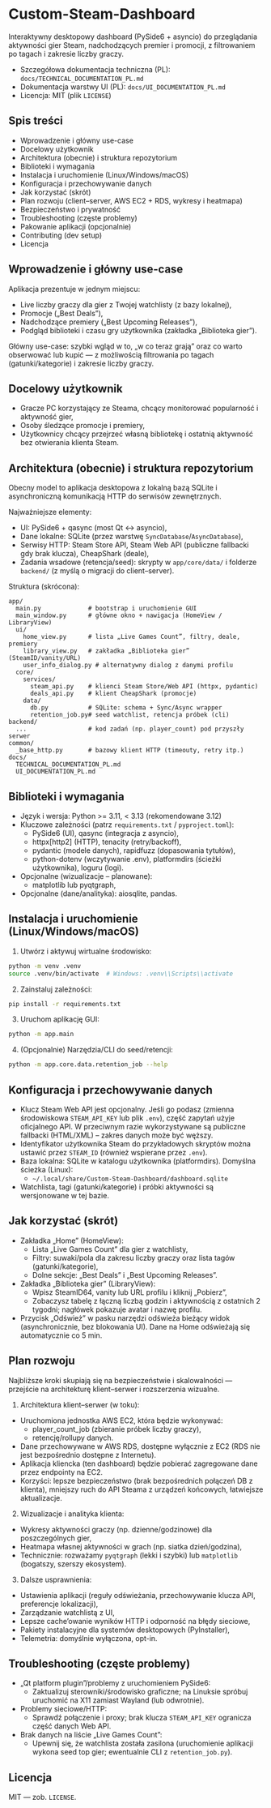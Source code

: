 # Custom-Steam-Dashboard

Interaktywny desktopowy dashboard (PySide6 + asyncio) do przeglądania aktywności gier Steam, nadchodzących premier i promocji, z filtrowaniem po tagach i zakresie liczby graczy.

- Szczegółowa dokumentacja techniczna (PL): `docs/TECHNICAL_DOCUMENTATION_PL.md`
- Dokumentacja warstwy UI (PL): `docs/UI_DOCUMENTATION_PL.md`
- Licencja: MIT (plik `LICENSE`)

## Spis treści
- Wprowadzenie i główny use-case
- Docelowy użytkownik
- Architektura (obecnie) i struktura repozytorium
- Biblioteki i wymagania
- Instalacja i uruchomienie (Linux/Windows/macOS)
- Konfiguracja i przechowywanie danych
- Jak korzystać (skrót)
- Plan rozwoju (client–server, AWS EC2 + RDS, wykresy i heatmapa)
- Bezpieczeństwo i prywatność
- Troubleshooting (częste problemy)
- Pakowanie aplikacji (opcjonalnie)
- Contributing (dev setup)
- Licencja

## Wprowadzenie i główny use-case
Aplikacja prezentuje w jednym miejscu:
- Live liczby graczy dla gier z Twojej watchlisty (z bazy lokalnej),
- Promocje („Best Deals”),
- Nadchodzące premiery („Best Upcoming Releases”),
- Podgląd biblioteki i czasu gry użytkownika (zakładka „Biblioteka gier”).

Główny use-case: szybki wgląd w to, „w co teraz grają” oraz co warto obserwować lub kupić — z możliwością filtrowania po tagach (gatunki/kategorie) i zakresie liczby graczy.

## Docelowy użytkownik
- Gracze PC korzystający ze Steama, chcący monitorować popularność i aktywność gier,
- Osoby śledzące promocje i premiery,
- Użytkownicy chcący przejrzeć własną bibliotekę i ostatnią aktywność bez otwierania klienta Steam.

## Architektura (obecnie) i struktura repozytorium
Obecny model to aplikacja desktopowa z lokalną bazą SQLite i asynchroniczną komunikacją HTTP do serwisów zewnętrznych.

Najważniejsze elementy:
- UI: PySide6 + qasync (most Qt ↔ asyncio),
- Dane lokalne: SQLite (przez warstwę `SyncDatabase`/`AsyncDatabase`),
- Serwisy HTTP: Steam Store API, Steam Web API (publiczne fallbacki gdy brak klucza), CheapShark (deale),
- Zadania wsadowe (retencja/seed): skrypty w `app/core/data/` i folderze `backend/` (z myślą o migracji do client–server).

Struktura (skrócona):
```
app/
  main.py             # bootstrap i uruchomienie GUI
  main_window.py      # główne okno + nawigacja (HomeView / LibraryView)
  ui/
    home_view.py      # lista „Live Games Count”, filtry, deale, premiery
    library_view.py   # zakładka „Biblioteka gier” (SteamID/vanity/URL)
    user_info_dialog.py # alternatywny dialog z danymi profilu
  core/
    services/
      steam_api.py    # klienci Steam Store/Web API (httpx, pydantic)
      deals_api.py    # klient CheapShark (promocje)
    data/
      db.py           # SQLite: schema + Sync/Async wrapper
      retention_job.py# seed watchlist, retencja próbek (cli)
backend/
  ...                 # kod zadań (np. player_count) pod przyszły serwer
common/
  _base_http.py       # bazowy klient HTTP (timeouty, retry itp.)
docs/
  TECHNICAL_DOCUMENTATION_PL.md
  UI_DOCUMENTATION_PL.md
```

## Biblioteki i wymagania
- Język i wersja: Python >= 3.11, < 3.13 (rekomendowane 3.12)
- Kluczowe zależności (patrz `requirements.txt` / `pyproject.toml`):
  - PySide6 (UI), qasync (integracja z asyncio),
  - httpx[http2] (HTTP), tenacity (retry/backoff),
  - pydantic (modele danych), rapidfuzz (dopasowania tytułów),
  - python-dotenv (wczytywanie .env), platformdirs (ścieżki użytkownika), loguru (logi).
- Opcjonalne (wizualizacje – planowane):
  - matplotlib lub pyqtgraph,
- Opcjonalne (dane/analityka): aiosqlite, pandas.

## Instalacja i uruchomienie (Linux/Windows/macOS)
1) Utwórz i aktywuj wirtualne środowisko:
```bash
python -m venv .venv
source .venv/bin/activate  # Windows: .venv\\Scripts\\activate
```
2) Zainstaluj zależności:
```bash
pip install -r requirements.txt
```
3) Uruchom aplikację GUI:
```bash
python -m app.main
```
4) (Opcjonalnie) Narzędzia/CLI do seed/retencji:
```bash
python -m app.core.data.retention_job --help
```

## Konfiguracja i przechowywanie danych
- Klucz Steam Web API jest opcjonalny. Jeśli go podasz (zmienna środowiskowa `STEAM_API_KEY` lub plik `.env`), część zapytań użyje oficjalnego API. W przeciwnym razie wykorzystywane są publiczne fallbacki (HTML/XML) – zakres danych może być węższy.
- Identyfikator użytkownika Steam do przykładowych skryptów można ustawić przez `STEAM_ID` (również wspierane przez `.env`).
- Baza lokalna: SQLite w katalogu użytkownika (platformdirs). Domyślna ścieżka (Linux):
  - `~/.local/share/Custom-Steam-Dashboard/dashboard.sqlite`
- Watchlista, tagi (gatunki/kategorie) i próbki aktywności są wersjonowane w tej bazie.

## Jak korzystać (skrót)
- Zakładka „Home” (HomeView):
  - Lista „Live Games Count” dla gier z watchlisty,
  - Filtry: suwaki/pola dla zakresu liczby graczy oraz lista tagów (gatunki/kategorie),
  - Dolne sekcje: „Best Deals” i „Best Upcoming Releases”.
- Zakładka „Biblioteka gier” (LibraryView):
  - Wpisz SteamID64, vanity lub URL profilu i kliknij „Pobierz”,
  - Zobaczysz tabelę z łączną liczbą godzin i aktywnością z ostatnich 2 tygodni; nagłówek pokazuje avatar i nazwę profilu.
- Przycisk „Odśwież” w pasku narzędzi odświeża bieżący widok (asynchronicznie, bez blokowania UI). Dane na Home odświeżają się automatycznie co 5 min.

## Plan rozwoju
Najbliższe kroki skupiają się na bezpieczeństwie i skalowalności — przejście na architekturę klient–serwer i rozszerzenia wizualne.

1) Architektura klient–serwer (w toku):
- Uruchomiona jednostka AWS EC2, która będzie wykonywać:
  - player_count_job (zbieranie próbek liczby graczy),
  - retencję/rollupy danych.
- Dane przechowywane w AWS RDS, dostępne wyłącznie z EC2 (RDS nie jest bezpośrednio dostępne z Internetu).
- Aplikacja kliencka (ten dashboard) będzie pobierać zagregowane dane przez endpointy na EC2.
- Korzyści: lepsze bezpieczeństwo (brak bezpośrednich połączeń DB z klienta), mniejszy ruch do API Steama z urządzeń końcowych, łatwiejsze aktualizacje.

2) Wizualizacje i analityka klienta:
- Wykresy aktywności graczy (np. dzienne/godzinowe) dla poszczególnych gier,
- Heatmapa własnej aktywności w grach (np. siatka dzień/godzina),
- Technicznie: rozważamy `pyqtgraph` (lekki i szybki) lub `matplotlib` (bogatszy, szerszy ekosystem).

3) Dalsze usprawnienia:
- Ustawienia aplikacji (reguły odświeżania, przechowywanie klucza API, preferencje lokalizacji),
- Zarządzanie watchlistą z UI,
- Lepsze cache’owanie wyników HTTP i odporność na błędy sieciowe,
- Pakiety instalacyjne dla systemów desktopowych (PyInstaller),
- Telemetria: domyślnie wyłączona, opt-in.


## Troubleshooting (częste problemy)
- „Qt platform plugin”/problemy z uruchomieniem PySide6:
  - Zaktualizuj sterowniki/środowisko graficzne; na Linuksie spróbuj uruchomić na X11 zamiast Wayland (lub odwrotnie).
- Problemy sieciowe/HTTP:
  - Sprawdź połączenie i proxy; brak klucza `STEAM_API_KEY` ogranicza część danych Web API.
- Brak danych na liście „Live Games Count”:
  - Upewnij się, że watchlista została zasilona (uruchomienie aplikacji wykona seed top gier; ewentualnie CLI z `retention_job.py`).

## Licencja
MIT — zob. `LICENSE`.
